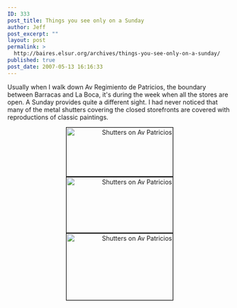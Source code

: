 ```yaml
---
ID: 333
post_title: Things you see only on a Sunday
author: Jeff
post_excerpt: ""
layout: post
permalink: >
  http://baires.elsur.org/archives/things-you-see-only-on-a-sunday/
published: true
post_date: 2007-05-13 16:16:33
---
```

Usually when I walk down Av Regimiento de Patricios, the boundary between Barracas and La Boca, it's during the week when all the stores are open. A Sunday provides quite a different sight. I had never noticed that many of the metal shutters covering the closed storefronts are covered with reproductions of classic paintings. 

<center>
<div style="width:240px;text-align:right;"><a href="http://beta.zooomr.com/photos/jeffbarry/1100693/" title="Zooomr Photo Sharing :: Photo Sharing"><img src="http://static.zooomr.com/images/1100693_9f5801e1ca_m.jpg" width="240" height="110" alt="Shutters on Av Patricios" border="0" style="border:1px solid #000;" /></a></div>
</center>

<center>
<div style="width:240px;text-align:right;"><a href="http://beta.zooomr.com/photos/jeffbarry/1100692/" title="Zooomr Photo Sharing :: Photo Sharing"><img src="http://static.zooomr.com/images/1100692_21afde0547_m.jpg" width="240" height="125" alt="Shutters on Av Patricios" border="0" style="border:1px solid #000;" /></a></div>
</center>

<center>
<div style="width:240px;text-align:right;"><a href="http://beta.zooomr.com/photos/jeffbarry/1100694/" title="Zooomr Photo Sharing :: Photo Sharing"><img src="http://static.zooomr.com/images/1100694_6d01407460_m.jpg" width="240" height="150" alt="Shutters on Av Patricios" border="0" style="border:1px solid #000;" /></a></div>
</center>